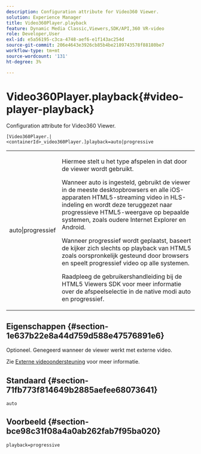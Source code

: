 ```yaml
---
description: Configuration attribute for Video360 Viewer.
solution: Experience Manager
title: Video360Player.playback
feature: Dynamic Media Classic,Viewers,SDK/API,360 VR-video
role: Developer,User
exl-id: e5a56195-c3ca-4748-aef6-e1f143ac254d
source-git-commit: 206e4643e3926cb85b4be2189743578f88180be7
workflow-type: tm+mt
source-wordcount: '131'
ht-degree: 3%

---
```


# Video360Player.playback{#video-player-playback}

Configuration attribute for Video360 Viewer.

`[Video360Player.|<containerId>_video360Player.]playback=auto|progressive`

<table id="table_441553CD34C94A58A9D7CBF772DEDDB6"> 
 <tbody> 
  <tr> 
   <td colname="col1"> <p> <span class="codeph"> auto|progressief</span> </p> </td> 
   <td colname="col2"> <p> Hiermee stelt u het type afspelen in dat door de viewer wordt gebruikt. </p> <p>Wanneer <span class="codeph"> auto</span> is ingesteld, gebruikt de viewer in de meeste desktopbrowsers en alle iOS-apparaten HTML5-streaming video in HLS-indeling en wordt deze teruggezet naar progressieve HTML5-weergave op bepaalde systemen, zoals oudere Internet Explorer en Android. </p> <p>Wanneer <span class="codeph"> progressief</span> wordt geplaatst, baseert de kijker zich slechts op playback van HTML5 zoals oorspronkelijk gesteund door browsers en speelt progressief video op alle systemen. </p> <p>Raadpleeg de gebruikershandleiding bij de HTML5 Viewers SDK voor meer informatie over de afspeelselectie in de native modi <span class="codeph"> auto</span> en <span class="codeph"> progressief</span>. </p> </td> 
  </tr> 
 </tbody> 
</table>

## Eigenschappen {#section-1e637b22e8a44d759d588e47576891e6}

Optioneel. Genegeerd wanneer de viewer werkt met externe video.

Zie [Externe videoondersteuning](../../../c-html5-aem-asset-viewers/c-html5-aem-video360/c-html5-aem-video360-external-video-support.md#concept-66aa2784f2294794989bad2af74c3760) voor meer informatie.

## Standaard {#section-71fb773f814649b2885aefee68073641}

`auto`

## Voorbeeld {#section-bce98c31f08a4a0ab262fab7f95ba020}

`playback=progressive`
